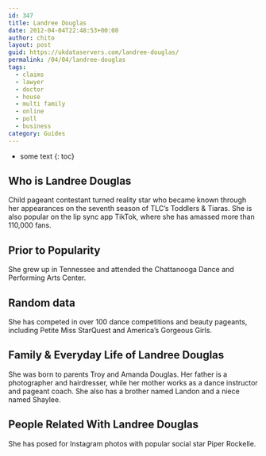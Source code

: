 ```yaml
---
id: 347
title: Landree Douglas
date: 2012-04-04T22:48:53+00:00
author: chito
layout: post
guid: https://ukdataservers.com/landree-douglas/
permalink: /04/04/landree-douglas
tags:
  - claims
  - lawyer
  - doctor
  - house
  - multi family
  - online
  - poll
  - business
category: Guides
---
```


* some text
{: toc}


## Who is  Landree Douglas
                  
                  
                  
Child pageant contestant turned reality star who became known through her appearances on the seventh season of TLC&#8217;s Toddlers & Tiaras. She is also popular on the lip sync app TikTok, where she has amassed more than 110,000 fans. 
                  
                
                
                
## Prior to Popularity 
                  
                  
                  
She grew up in Tennessee and attended the Chattanooga Dance and Performing Arts Center. 
                  
                
                
                
## Random data 
                  
                  
                  
She has competed in over 100 dance competitions and beauty pageants, including Petite Miss StarQuest and America&#8217;s Gorgeous Girls. 
                  
                
                
                
## Family & Everyday Life of Landree Douglas
                  
                  
                  
She was born to parents Troy and Amanda Douglas. Her father is a photographer and hairdresser, while her mother works as a dance instructor and pageant coach. She also has a brother named Landon and a niece named Shaylee. 
                  
                
                
                
## People Related With  Landree Douglas
                  
                  
                  
She has posed for Instagram photos with popular social star Piper Rockelle.  
                  
                
              
            
          
          
          
    
    
  

